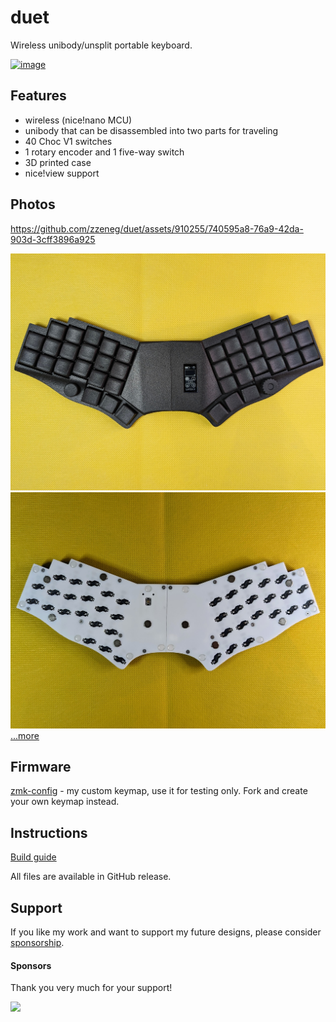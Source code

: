 # duet

Wireless unibody/unsplit portable keyboard.

[![image](https://github.com/zzeneg/duet/assets/910255/9c8ab5e8-fe0d-476c-9eb6-1208418ce3c7)](https://www.youtube.com/watch?v=R7SToNp1SO8)

## Features

- wireless (nice!nano MCU)
- unibody that can be disassembled into two parts for traveling
- 40 Choc V1 switches
- 1 rotary encoder and 1 five-way switch
- 3D printed case
- nice!view support

## Photos



https://github.com/zzeneg/duet/assets/910255/740595a8-76a9-42da-903d-3cff3896a925



![](./images/top.jpg)
![](./images/bottom.jpg)
[...more](./images)

## Firmware

[zmk-config](https://github.com/zzeneg/zmk-config/tree/duet) - my custom keymap, use it for testing only. Fork and create your own keymap instead.

## Instructions

[Build guide](./guide/mx/readme.md)

All files are available in GitHub release.

## Support

If you like my work and want to support my future designs, please consider [sponsorship](https://github.com/sponsors/zzeneg).

#### Sponsors

Thank you very much for your support!

<a href="https://shop.beekeeb.com" target="_blank"><img src="https://beekeeb.com/beekeeb-logo.png" align="left" width="200" ></a>
